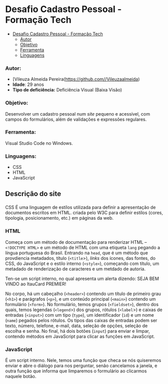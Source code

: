 # Desafio Cadastro Pessoal - Formação Tech

- [Desafio Cadastro Pessoal - Formação Tech](#desafio-cadastro-pessoal---formação-tech)
    - [Autor](#autor)
    - [Objetivo](#objetivo)
    - [Ferramenta](#ferramenta)
    - [Linguagens](#linguagens)

### Autor:

- [Vileuza Almeida Pereira(https://github.com//Vileuzaalmeida)
- **Idade**: 29 anos
- **Tipo de deficiência:** Deficiência Visual (Baixa Visão)

### Objetivo:

Desenvolver um cadastro pessoal num *site* pequeno e acessível, com campos do formulários, além de validações e expressões regulares.

### Ferramenta:

Visual Studio Code no Windows.

### Linguagens: 

- CSS
- HTML
- JavaScript

## Descrição do site

### 
CSS É uma linguagem de estílos utilizada para definir a apresentação de documentos escritos em HTML. criada pelo W3C para definir estílos (cores, tipologia, posicionamento, etc.) em páginas da web.

### HTML

Começa com um método de documentação para renderizar HTML – `<!DOCTYPE HTML>` e um método de HTML com uma etiqueta `lang` pegando a língua portuguesa do Brasil. Entrando na `head`, que é um método que provdiencia metadados, título (`<title`>), *links* dos ícones, das fontes, do CSS, do JavaScript e o estilo interno (`<style>`), começando com título, um metadado de renderização de caracteres e um metdado de autoria. 

Ten-se um script interno, no qual apresenta um alerta dizendo: SEJA BEM VINDO ao ItauCard PREMIER!

No corpo, há um cabeçalho (`<header>`) contendo um título de primeiro grau (`<h1>`) e parágrafos (`<p>`), e um conteúdo principal (`<main>`) contendo um formulário (`<form>`). No formulário, temos grupos (`<fieldset>`), dentro dos quais, temos legendas (`<legend`>) dos grupos, rótulos (`<label`>) e caixas de entradas (`<input>`) com um tipo (`type`), um identificador (`id`) e um nome (`name`) pegados pelos rótulos. Os tipos das caixas de entradas podem ser texto, número, telefone, e-mail, data, seleção de opções, seleção de escolha e senha. No final, há dois botões (`input`) para enviar e limpar, contendo métodos em JavaScript para clicar as funções em JavaScript. 

### JavaScript

É um script interno. Nele, temos uma função que checa se nós quiseremos enviar e abre o diálogo para nos perguntar, senão cancelamos a janela, e outra função que informa que limparemos o formulário ao clicarmos naquele botão. 

